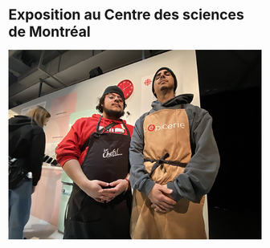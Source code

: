# Exposition au Centre des sciences de Montréal

<p align="center">
  <img src="./photos/bonne/Efra et moi.jpg">
</p>

